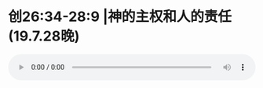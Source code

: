 # 创26:34-28:9 |神的主权和人的责任(19.7.28晚)

<audio style="width: 100%;" preload="false" controls controlslist="nodownload"><source src="//cdn.wechat.edu.pl/audio/mp3/old/27596.mp3" type="audio/mpeg">Your browser does not support the audio element.</audio>


